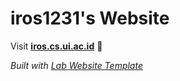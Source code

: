 
# iros1231's Website

Visit **[iros.cs.ui.ac.id](http://iros.cs.ui.ac.id)** 🚀

_Built with [Lab Website Template](https://greene-lab.gitbook.io/lab-website-template-docs)_

